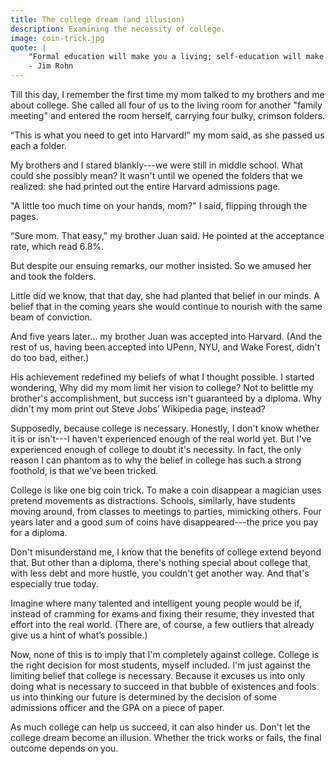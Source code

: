 ```yaml
---
title: The college dream (and illusion)
description: Examining the necessity of college.
image: coin-trick.jpg
quote: |
    "Formal education will make you a living; self-education will make you a fortune."
    - Jim Rohn
---
```


Till this day, I remember the first time my mom talked to my brothers and me about college. She called all four of us to the living room for another "family meeting" and entered the room herself, carrying four bulky, crimson folders.

“This is what you need to get into Harvard!” my mom said, as she passed us each a folder.

My brothers and I stared blankly---we were still in middle school. What could she possibly mean? It wasn't until we opened the folders that we realized: she had printed out the entire Harvard admissions page.

"A little too much time on your hands, mom?" I said, flipping through the pages.

“Sure mom. That easy," my brother Juan said. He pointed at the acceptance rate, which read 6.8%.

But despite our ensuing remarks, our mother insisted. So we amused her and took the folders. 

Little did we know, that that day, she had planted that belief in our minds. A belief that in the coming years she would continue to nourish with the same beam of conviction.

And five years later... my brother Juan was accepted into Harvard. (And the rest of us, having been accepted into UPenn, NYU, and Wake Forest, didn't do too bad, either.)

His achievement redefined my beliefs of what I thought possible. I started wondering, Why did my mom limit her vision to college? Not to belittle my brother's accomplishment, but success isn't guaranteed by a diploma. Why didn't my mom print out Steve Jobs’ Wikipedia page, instead?

Supposedly, because college is necessary. Honestly, I don't know whether it is or isn't---I haven't experienced enough of the real world yet. But I've experienced enough of college to doubt it's necessity. In fact, the only reason I can phantom as to why the belief in college has such a strong foothold, is that we've been tricked.

College is like one big coin trick. To make a coin disappear a magician uses pretend movements as distractions. Schools, similarly, have students moving around, from classes to meetings to parties, mimicking others. Four years later and a good sum of coins have disappeared---the price you pay for a diploma.

Don't misunderstand me, I know that the benefits of college extend beyond that. But other than a diploma, there's nothing special about college that, with less debt and more hustle, you couldn't get another way. And that's especially true today.

Imagine where many talented and intelligent young people would be if, instead of cramming for exams and fixing their resume, they invested that effort into the real world. (There are, of course, a few outliers that already give us a hint of what’s possible.)

Now, none of this is to imply that I'm completely against college. College is the right decision for most students, myself included. I'm just against the limiting belief that college is necessary. Because it excuses us into only doing what is necessary to succeed in that bubble of existences and fools us into thinking our future is determined by the decision of some admissions officer and the GPA on a piece of paper.

As much college can help us succeed, it can also hinder us. Don't let the college dream become an illusion. Whether the trick works or fails, the final outcome depends on you.

